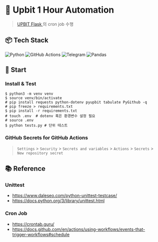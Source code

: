 # 📌 Upbit 1 Hour Automation
> [UPBIT Flask
](https://github.com/Goldwyn-Cooper/flask_with_gunicorn_in_docker_for_upbit)의 cron job 수행

## 📦 Tech Stack
![Python](https://img.shields.io/badge/python-3776AB.svg?&style=for-the-badge&logo=python&logoColor=white)
![GitHub Actions](https://img.shields.io/badge/githubactions-2088FF.svg?&style=for-the-badge&logo=githubactions&logoColor=white)
![Telegram](https://img.shields.io/badge/telegram-26A5E4.svg?&style=for-the-badge&logo=telegram&logoColor=white)
![Pandas](https://img.shields.io/badge/pandas-150458.svg?&style=for-the-badge&logo=pandas&logoColor=white) 

## 🏁 Start
### Install & Test
```shell
$ python3 -m venv venv
$ source venv/bin/activate
# pip install requests python-dotenv pyupbit tabulate PyGithub -q
# pip freeze > requirements.txt
$ pip install -r requirements.txt
# touch .env  # dotenv 혹은 환경변수 설정 필요
# source .env
$ python tests.py # 단위 테스트
```
### GitHub Secrets for GitHub Actions
> `Settings` > `Security` > `Secrets and variables` > `Actions` > `Secrets` > `New repository secret`

## 📚 Reference
### Unittest
- https://www.daleseo.com/python-unittest-testcase/
- https://docs.python.org/3/library/unittest.html
### Cron Job
- https://crontab.guru/
- https://docs.github.com/en/actions/using-workflows/events-that-trigger-workflows#schedule